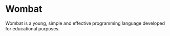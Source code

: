 # Wombat
Wombat is a young, simple and effective programming language developed for educational purposes.
